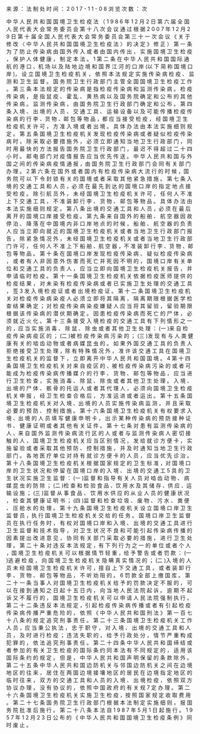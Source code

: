 来 源 ： 法 制 处 时 间 ： 2 0 1 7 - 1 1 - 0 8 浏 览 次 数 ： 次 

中 华 人 民 共 和 国 国 境 卫 生 检 疫 法 （ 1 9 8 6 年 1 2 月 2 日 第 六 届 全 国 人 民 代 表 大 会 常 务 委 员 会 第 十 八 次 会 议 通 过 根 据 2 0 0 7 年 1 2 月 2 9 日 第 十 届 全 国 人 民 代 表 大 会 常 务 委 员 会 第 三 十 一 次 会 议 《 关 于 修 改 〈 中 华 人 民 共 和 国 国 境 卫 生 检 疫 法 〉 的 决 定 》 修 正 ） 第 一 条 为 了 防 止 传 染 病 由 国 外 传 入 或 者 由 国 内 传 出 ， 实 施 国 境 卫 生 检 疫 ， 保 护 人 体 健 康 ， 制 定 本 法 。 1 第 二 条 在 中 华 人 民 共 和 国 国 际 通 航 的 港 口 、机 场 以 及 陆 地 边 境 和 国 界 江 河 的 口 岸 (以 下 简 称 国 境 口 岸 )， 设 立 国 境 卫 生 检 疫 机 关 ， 依 照 本 法 规 定 实 施 传 染 病 检 疫 、 监 测 和 卫 生 监 督 。 国 务 院 卫 生 行 政 部 门 主 管 全 国 国 境 卫 生 检 疫 工 作 。 第 三 条 本 法 规 定 的 传 染 病 是 指 检 疫 传 染 病 和 监 测 传 染 病 。 检 疫 传 染 病 ， 是 指 鼠 疫 、 霍 乱 、 黄 热 病 以 及 国 务 院 确 定 和 公 布 的 其 他 传 染 病 。 监 测 传 染 病 ， 由 国 务 院 卫 生 行 政 部 门 确 定 和 公 布 。 第 四 条 入 境 、 出 境 的 人 员 、 交 通 工 具 、 运 输 设 备 以 及 可 能 传 播 检 疫 传 染 病 的 行 李 、货 物 、邮 包 等 物 品 ，都 应 当 接 受 检 疫 ， 经 国 境 卫 生 检 疫 机 关 许 可 ， 方 准 入 境 或 者 出 境 。 具 体 办 法 由 本 法 实 施 细 则 规 定 。 第 五 条 国 境 卫 生 检 疫 机 关 发 现 检 疫 传 染 病 或 者 疑 似 检 疫 传 染 病 时 ， 除 采 取 必 要 措 施 外 ， 必 须 立 即 通 知 当 地 卫 生 行 政 部 门 ， 同 时 用 最 快 的 方 法 报 告 国 务 院 卫 生 行 政 部 门 ， 最 迟 不 得 超 过 二 十 四 小 时 。 邮 电 部 门 对 疫 情 报 告 应 当 优 先 传 送 。 中 华 人 民 共 和 国 与 外 国 之 间 的 传 染 病 疫 情 通 报 ，由 国 务 院 卫 生 行 政 部 门 会 同 有 关 部 门 办 理 。 2 第 六 条 在 国 外 或 者 国 内 有 检 疫 传 染 病 大 流 行 的 时 候 ，国 务 院 可 以 下 令 封 锁 有 关 的 国 境 或 者 采 取 其 他 紧 急 措 施 。 第 七 条 入 境 的 交 通 工 具 和 人 员 ，必 须 在 最 先 到 达 的 国 境 口 岸 的 指 定 地 点 接 受 检 疫 。 除 引 航 员 外 ， 未 经 国 境 卫 生 检 疫 机 关 许 可 ， 任 何 人 不 准 上 下 交 通 工 具 ， 不 准 装 卸 行 李 、 货 物 、 邮 包 等 物 品 。 具 体 办 法 由 本 法 实 施 细 则 规 定 。 第 八 条 出 境 的 交 通 工 具 和 人 员 ，必 须 在 最 后 离 开 的 国 境 口 岸 接 受 检 疫 。 第 九 条 来 自 国 外 的 船 舶 、 航 空 器 因 故 停 泊 、 降 落 在 中 国 境 内 非 口 岸 地 点 的 时 候 ， 船 舶 、 航 空 器 的 负 责 人 应 当 立 即 向 就 近 的 国 境 卫 生 检 疫 机 关 或 者 当 地 卫 生 行 政 部 门 报 告 。 除 紧 急 情 况 外 ， 未 经 国 境 卫 生 检 疫 机 关 或 者 当 地 卫 生 行 政 部 门 许 可 ， 任 何 人 不 准 上 下 船 舶 、航 空 器 ，不 准 装 卸 行 李 、货 物 、邮 包 等 物 品 。 第 十 条 在 国 境 口 岸 发 现 检 疫 传 染 病 、 疑 似 检 疫 传 染 病 ， 或 者 有 人 非 因 意 外 伤 害 而 死 亡 并 死 因 不 明 的 ， 国 境 口 岸 有 关 单 位 和 交 通 工 具 的 负 责 人 ， 应 当 立 即 向 国 境 卫 生 检 疫 机 关 报 告 ， 并 申 请 临 时 检 疫 。 第 十 一 条 国 境 卫 生 检 疫 机 关 依 据 检 疫 医 师 提 供 的 检 疫 结 果 ， 对 未 染 有 检 疫 传 染 病 或 者 已 实 施 卫 生 处 理 的 交 通 工 具 ， 签 3 发 入 境 检 疫 证 或 者 出 境 检 疫 证 。 第 十 二 条 国 境 卫 生 检 疫 机 关 对 检 疫 传 染 病 染 疫 人 必 须 立 即 将 其 隔 离 ， 隔 离 期 限 根 据 医 学 检 查 结 果 确 定 ； 对 检 疫 传 染 病 染 疫 嫌 疑 人 应 当 将 其 留 验 ， 留 验 期 限 根 据 该 传 染 病 的 潜 伏 期 确 定 。 因 患 检 疫 传 染 病 而 死 亡 的 尸 体 ， 必 须 就 近 火 化 。 第 十 三 条 接 受 入 境 检 疫 的 交 通 工 具 有 下 列 情 形 之 一 的 ，应 当 实 施 消 毒 、 除 鼠 、 除 虫 或 者 其 他 卫 生 处 理 ： (一 )来 自 检 疫 传 染 病 疫 区 的 ； (二 )被 检 疫 传 染 病 污 染 的 ； (三 )发 现 有 与 人 类 健 康 有 关 的 啮 齿 动 物 或 者 病 媒 昆 虫 的 。 如 果 外 国 交 通 工 具 的 负 责 人 拒 绝 接 受 卫 生 处 理 ，除 有 特 殊 情 况 外 ， 准 许 该 交 通 工 具 在 国 境 卫 生 检 疫 机 关 的 监 督 下 ， 立 即 离 开 中 华 人 民 共 和 国 国 境 。 4 第 十 四 条 国 境 卫 生 检 疫 机 关 对 来 自 疫 区 的 、被 检 疫 传 染 病 污 染 的 或 者 可 能 成 为 检 疫 传 染 病 传 播 媒 介 的 行 李 、 货 物 、 邮 包 等 物 品 ， 应 当 进 行 卫 生 检 查 ， 实 施 消 毒 、 除 鼠 、 除 虫 或 者 其 他 卫 生 处 理 。 入 境 、 出 境 的 尸 体 、 骸 骨 的 托 运 人 或 者 其 代 理 人 ， 必 须 向 国 境 卫 生 检 疫 机 关 申 报 ， 经 卫 生 检 查 合 格 后 ， 方 准 运 进 或 者 运 出 。 第 十 五 条 国 境 卫 生 检 疫 机 关 对 入 境 、出 境 的 人 员 实 施 传 染 病 监 测 ， 并 且 采 取 必 要 的 预 防 、 控 制 措 施 。 第 十 六 条 国 境 卫 生 检 疫 机 关 有 权 要 求 入 境 、出 境 的 人 员 填 写 健 康 申 明 卡 ， 出 示 某 种 传 染 病 的 预 防 接 种 证 书 、 健 康 证 明 或 者 其 他 有 关 证 件 。 第 十 七 条 对 患 有 监 测 传 染 病 的 人 、来 自 国 外 监 测 传 染 病 流 行 区 的 人 或 者 与 监 测 传 染 病 人 密 切 接 触 的 人 ， 国 境 卫 生 检 疫 机 关 应 当 区 别 情 况 ， 发 给 就 诊 方 便 卡 ， 实 施 留 验 或 者 采 取 其 他 预 防 、 控 制 措 施 ， 并 及 时 通 知 当 地 卫 生 行 政 部 门 。 各 地 医 疗 单 位 对 持 有 就 诊 方 便 卡 的 人 员 ， 应 当 优 先 诊 治 。 第 十 八 条 国 境 卫 生 检 疫 机 关 根 据 国 家 规 定 的 卫 生 标 准 ，对 国 境 口 岸 的 卫 生 状 况 和 停 留 在 国 境 口 岸 的 入 境 、 出 境 的 交 通 工 5 具 的 卫 生 状 况 实 施 卫 生 监 督 ： (一 )监 督 和 指 导 有 关 人 员 对 啮 齿 动 物 、 病 媒 昆 虫 的 防 除 ； (二 )检 查 和 检 验 食 品 、饮 用 水 及 其 储 存 、供 应 、运 输 设 施 ； (三 )监 督 从 事 食 品 、 饮 用 水 供 应 的 从 业 人 员 的 健 康 状 况 ， 检 查 其 健 康 证 明 书 ； (四 )监 督 和 检 查 垃 圾 、 废 物 、 污 水 、 粪 便 、 压 舱 水 的 处 理 。 第 十 九 条 国 境 卫 生 检 疫 机 关 设 立 国 境 口 岸 卫 生 监 督 员 ，执 行 国 境 卫 生 检 疫 机 关 交 给 的 任 务 。 国 境 口 岸 卫 生 监 督 员 在 执 行 任 务 时 ， 有 权 对 国 境 口 岸 和 入 境 、 出 境 的 交 通 工 具 进 行 卫 生 监 督 和 技 术 指 导 ， 对 卫 生 状 况 不 良 和 可 能 引 起 传 染 病 传 播 的 因 素 提 出 改 进 意 见 ， 协 同 有 关 部 门 采 取 必 要 的 措 施 ， 进 行 卫 生 处 理 。 第 二 十 条 对 违 反 本 法 规 定 ，有 下 列 行 为 之 一 的 单 位 或 者 个 人 ，国 境 卫 生 检 疫 机 关 可 以 根 据 情 节 轻 重 ，给 予 警 告 或 者 罚 款 ： (一 )逃 避 检 疫 ， 向 国 境 卫 生 检 疫 机 关 隐 瞒 真 实 情 况 的 ； (二 )入 境 的 人 员 未 经 国 境 卫 生 检 疫 机 关 许 可 ，擅 自 上 下 交 通 工 具 ， 或 者 装 卸 行 李 、 货 物 、 邮 包 等 物 品 ， 不 听 劝 阻 的 。 6 罚 款 全 部 上 缴 国 库 。 第 二 十 一 条 当 事 人 对 国 境 卫 生 检 疫 机 关 给 予 的 罚 款 决 定 不 服 的 ， 可 以 在 接 到 通 知 之 日 起 十 五 日 内 ， 向 当 地 人 民 法 院 起 诉 。 逾 期 不 起 诉 又 不 履 行 的 ， 国 境 卫 生 检 疫 机 关 可 以 申 请 人 民 法 院 强 制 执 行 。 第 二 十 二 条 违 反 本 法 规 定 ，引 起 检 疫 传 染 病 传 播 或 者 有 引 起 检 疫 传 染 病 传 播 严 重 危 险 的 ， 依 照 《 中 华 人 民 共 和 国 刑 法 》 第 一 百 七 十 八 条 的 规 定 追 究 刑 事 责 任 。 第 二 十 三 条 国 境 卫 生 检 疫 机 关 工 作 人 员 ，应 当 秉 公 执 法 ， 忠 于 职 守 ， 对 入 境 、 出 境 的 交 通 工 具 和 人 员 ， 及 时 进 行 检 疫 ； 违 法 失 职 的 ， 给 予 行 政 处 分 ， 情 节 严 重 构 成 犯 罪 的 ， 依 法 追 究 刑 事 责 任 。 第 二 十 四 条 中 华 人 民 共 和 国 缔 结 或 者 参 加 的 有 关 卫 生 检 疫 的 国 际 条 约 同 本 法 有 不 同 规 定 的 ， 适 用 该 国 际 条 约 的 规 定 。 但 是 ， 中 华 人 民 共 和 国 声 明 保 留 的 条 款 除 外 。 第 二 十 五 条 中 华 人 民 共 和 国 边 防 机 关 与 邻 国 边 防 机 关 之 间 在 边 境 地 区 的 往 来 ， 居 住 在 两 国 边 境 接 壤 地 区 的 居 民 在 边 境 指 定 地 区 的 临 时 往 来 ， 双 方 的 交 通 工 具 和 人 员 的 入 境 、 出 境 检 疫 ， 依 照 双 方 协 议 办 理 ， 没 有 协 议 的 ， 依 照 中 国 政 府 的 有 关 规 7 定 办 理 。 第 二 十 六 条 国 境 卫 生 检 疫 机 关 实 施 卫 生 检 疫 ，按 照 国 家 规 定 收 取 费 用 。 第 二 十 七 条 国 务 院 卫 生 行 政 部 门 根 据 本 法 制 定 实 施 细 则 ， 报 国 务 院 批 准 后 施 行 。 第 二 十 八 条 本 法 自 1 9 8 7 年 5 月 1 日 起 施 行 。 1 9 5 7 年 1 2 月 2 3 日 公 布 的 《 中 华 人 民 共 和 国 国 境 卫 生 检 疫 条 例 》 同 时 废 止 。